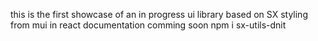 this is the first showcase of an in progress ui library based on SX styling from mui in react
documentation comming soon
npm i sx-utils-dnit 
